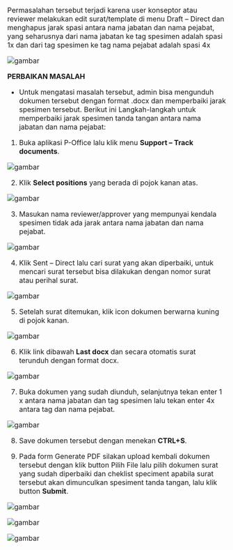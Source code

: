 <font size="3">


Permasalahan tersebut terjadi karena user konseptor atau reviewer melakukan edit surat/template di menu Draft – Direct dan menghapus jarak spasi antara nama jabatan dan nama pejabat, yang seharusnya dari nama jabatan ke tag spesimen adalah spasi 1x dan dari tag spesimen ke tag nama pejabat adalah spasi 4x

![gambar](FAQ/E10.jpg)

**PERBAIKAN MASALAH**
- Untuk mengatasi masalah tersebut, admin bisa mengunduh dokumen tersebut dengan format .docx dan memperbaiki jarak spesimen tersebut. Berikut ini Langkah-langkah untuk memperbaiki jarak spesimen tanda tangan antara nama jabatan dan nama pejabat:

1. Buka aplikasi P-Office lalu klik menu **Support – Track documents**.

![gambar](FAQ/E12.jpg)

2. Klik **Select positions** yang berada di pojok kanan atas.

![gambar](FAQ/E13.jpg)

3. Masukan nama reviewer/approver yang mempunyai kendala spesimen tidak ada jarak antara nama jabatan dan nama pejabat.

![gambar](FAQ/E14.jpg)

4. Klik Sent – Direct lalu cari surat yang akan diperbaiki, untuk mencari surat tersebut bisa dilakukan dengan nomor surat atau perihal surat.

![gambar](FAQ/E15.jpg)

5. Setelah surat ditemukan, klik icon dokumen berwarna kuning di pojok kanan.

![gambar](FAQ/E16.jpg)

6. Klik link dibawah **Last docx** dan secara otomatis surat terunduh dengan format docx.

![gambar](FAQ/E17.jpg)

7. Buka dokumen yang sudah diunduh, selanjutnya tekan enter 1 x antara nama jabatan dan tag spesimen lalu tekan enter 4x antara tag dan nama pejabat.

![gambar](FAQ/E18.jpg)

8. Save dokumen tersebut dengan menekan **CTRL+S**.

9. Pada form Generate PDF silakan upload kembali dokumen tersebut dengan klik button Pilih File lalu pilih dokumen surat yang sudah diperbaiki dan cheklist speciment apabila surat tersebut akan dimunculkan spesiment tanda tangan, lalu klik button **Submit**.

![gambar](FAQ/E19.jpg)

![gambar](FAQ/E21.jpg)

![gambar](FAQ/E222.jpg)

    

